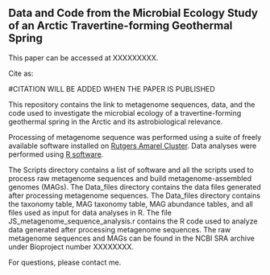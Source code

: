 ## Data and Code from the Microbial Ecology Study of an Arctic Travertine-forming Geothermal Spring

This paper can be accessed at XXXXXXXXX.

Cite as:

#CITATION WILL BE ADDED WHEN THE PAPER IS PUBLISHED

This repository contains the link to metagenome sequences, data, and the code used to investigate the microbial ecology of a 
travertine-forming geothermal spring in the Arctic and its astrobiological relevance.

Processing of metagenome sequence was performed using a suite of freely available software installed on 
[Rutgers Amarel Cluster](https://oarc.rutgers.edu/resources/amarel/). Data analyses were performed
using [R software](https://www.r-project.org/).

The Scripts directory contains a list of software and all the scripts used to process 
raw metagenome sequences and build metagenome-assembled genomes (MAGs). The Data_files directory contains the 
data files generated after processing metagenome sequences. The Data_files directory contains the taxonomy table,
MAG taxonomy table, MAG abundance tables, and all files used as input for data analyses in R. The file JS_metagenome_sequence_analysis.r contains the 
R code used to analyze data generated after processing metagenome sequences. The raw metagenome sequences and MAGs 
can be found in the NCBI SRA archive under Bioproject number XXXXXXXX.

For questions, please contact me. 
